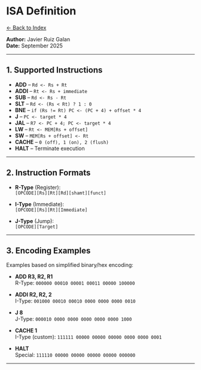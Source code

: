 # ISA Definition

[← Back to Index](../../README.md)  

**Author:** Javier Ruiz Galan  
**Date:** September 2025  

---

## 1. Supported Instructions
- **ADD** – `Rd <- Rs + Rt`
- **ADDI** – `Rt <- Rs + immediate`
- **SUB** – `Rd <- Rs - Rt`
- **SLT** – `Rd <- (Rs < Rt) ? 1 : 0`
- **BNE** – `if (Rs != Rt) PC <- (PC + 4) + offset * 4`
- **J** – `PC <- target * 4`
- **JAL** – `R7 <- PC + 4; PC <- target * 4`
- **LW** – `Rt <- MEM[Rs + offset]`
- **SW** – `MEM[Rs + offset] <- Rt`
- **CACHE** – `0 (off), 1 (on), 2 (flush)`
- **HALT** – Terminate execution

---

## 2. Instruction Formats
- **R-Type** (Register):  
  `[OPCODE][Rs][Rt][Rd][shamt][funct]`

- **I-Type** (Immediate):  
  `[OPCODE][Rs][Rt][Immediate]`

- **J-Type** (Jump):  
  `[OPCODE][Target]`

---

## 3. Encoding Examples
Examples based on simplified binary/hex encoding:

- **ADD R3, R2, R1**  
  R-Type: `000000 00010 00001 00011 00000 100000`

- **ADDI R2, R2, 2**  
  I-Type: `001000 00010 00010 0000 0000 0000 0010`

- **J 8**  
  J-Type: `000010 0000 0000 0000 0000 0000 1000`

- **CACHE 1**  
  I-Type (custom): `111111 00000 00000 00000 0000 0000 0001`

- **HALT**  
  Special: `111110 00000 00000 00000 00000 000000`

---
